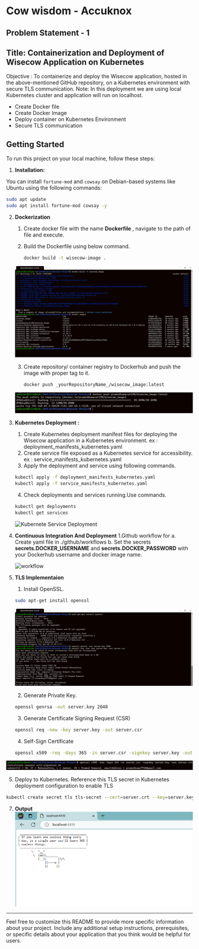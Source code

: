 # Cow wisdom  - Accuknox
## Problem Statement - 1
## Title: Containerization and Deployment of Wisecow Application on Kubernetes 
Objective : To containerize and deploy the Wisecow application, hosted in the
above-mentioned GitHub repository, on a Kubernetes environment with secure TLS
communication. 
Note: In this deployment we are using local Kubernetes cluster and application will run on localhost.




- Create Docker file 
- Create Docker Image
- Deploy container on Kubernetes Environment
- Secure TLS communication
  

## Getting Started

To run this project on your local machine, follow these steps:

1. **Installation:**

You can install `fortune-mod` and `cowsay` on Debian-based systems like Ubuntu using the following commands:

```bash
sudo apt update
sudo apt install fortune-mod cowsay -y
```



2. **Dockerization**
   1. Create docker file with the name **Dockerfile** , navigate to the path of file and execute.
   2. Build the Dockerfile using below command.
      
      ```bash
      docker build -t wisecow-image .
      ```
   ![Docker Images](DockerImages.png)
   
   3. Create repository/ container registry to Dockerhub and push the image with proper tag to it.
      
      ```bash
      docker push _yourRepositoryName_/wisecow_image:latest
      ```

   ![Dockerization](ImagePush.png)
   

2. **Kubernetes Deployment :**
 
   1. Create Kubernetes deployment manifest files for deploying the Wisecow application in a Kubernetes environment. ex : deployment_manifests_kubernetes.yaml
   2. Create service file exposed as a Kubernetes service for accessibility. ex : service_manifests_kubernetes.yaml
   3. Apply the deployment and service using following commands.

   ```bash
   kubectl apply -f deployment_manifests_kubernetes.yaml
   kubectl apply -f service_manifests_kubernetes.yaml
   ```
      
   4. Check deployments and services running.Use commands.
      
    ```bash
   kubectl get deployments
   kubectl get services
   ```
    ![Kubernete  Service Deployment](status.png)
   
5. **Continuous Integration And Deployment**
   1.Github workflow for
   a. Create yaml file in ./github/workflows
   b. Set the secrets **secrets.DOCKER_USERNAME** and **secrets.DOCKER_PASSWORD** with your Dockerhub username and docker image name.
   
   ![workflow](workflow.png)

6. **TLS Implementaion**
   1. Install OpenSSL.
      
   ```bash
   sudo apt-get install openssl  
   ```
   ![openssl](openssl.png)

   
   2. Generate Private Key.
      
   ```bash
   openssl genrsa -out server.key 2048
   ```
   3. Generate Certificate Signing Request (CSR)
      
   ```bash
   openssl req -new -key server.key -out server.csr
   ```
   4. Self-Sign Certificate
      
   ```bash
   openssl x509 -req -days 365 -in server.csr -signkey server.key -out server.crt
   ```
![Certificate](sert.png)
   
   5. Deploy to Kubernetes. Reference this TLS secret in Kubernetes deployment configuration to enable TLS
      
   ```bash
   kubectl create secret tls tls-secret --cert=server.crt --key=server.key
   ```
7. **Output**
   ![WisecowRun](wisecowOutput.png)
---

Feel free to customize this README to provide more specific information about your project. Include any additional setup instructions, prerequisites, or specific details about your application that you think would be helpful for users.
